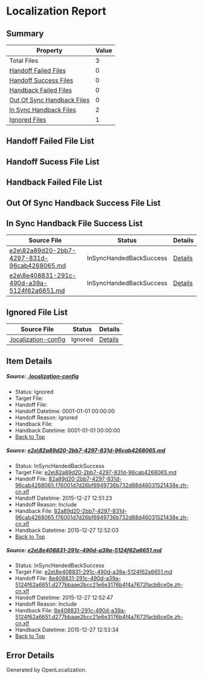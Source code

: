 # <a name='report-top'></a> Localization Report

## Summary
 Property | Value 
 -------- | ----- 
 Total Files | 3
[ Handoff Failed Files ](#handoff-failed-list)| 0
[ Handoff Success Files ](#handoff-success-list)| 0
[ Handback Failed Files ](#handback-failed-list)| 0
[ Out Of Sync Handback Files ](#outofsync-handback-success-list)| 0
[ In Sync Handback Files ](#insync-handback-success-list)| 2
[ Ignored Files ](#ignored-list)| 1

## <a name='handoff-failed-list'></a> Handoff Failed File List

## <a name='handoff-success-list'></a> Handoff Sucess File List

## <a name='handback-failed-list'></a> Handback Failed File List

## <a name='outofsync-handback-success-list'></a> Out Of Sync Handback Success File List

## <a name='insync-handback-success-list'></a> In Sync Handback File Success List
 Source File | Status | Details 
 ----------- | ------ | ------- 
 [e2e\82a89d20-2bb7-4297-831d-96cab4268065.md](https://github.com/OpenLocalizationTest/oltest/blob/472a68c68960c12fd70cf72e57f927bfa70b0f53/e2e/82a89d20-2bb7-4297-831d-96cab4268065.md) | InSyncHandedBackSuccess | [Details](#7fc743a45781b42712c130051e05b822a8769c4d1)
 [e2e\8e408831-291c-490d-a39a-5124f62a6651.md](https://github.com/OpenLocalizationTest/oltest/blob/1ad689a14e7d894efdeb9ed1344311e937dd2dc8/e2e/8e408831-291c-490d-a39a-5124f62a6651.md) | InSyncHandedBackSuccess | [Details](#de2bcf31ebdb9c9e28beb6c70c0038f256b03bb22)

## <a name='ignored-list'></a> Ignored File List
 Source File | Status | Details 
 ----------- | ------ | ------- 
 [.localization-config](https://github.com/OpenLocalizationTest/oltest/blob/1ad689a14e7d894efdeb9ed1344311e937dd2dc8/.localization-config) | Ignored | [Details](#1b1b1cababca9a843d46cac6cc08988e221902dd0)

## Item Details
##### <a name='1b1b1cababca9a843d46cac6cc08988e221902dd0'></a> Source: [.localization-config](https://github.com/OpenLocalizationTest/oltest/blob/1ad689a14e7d894efdeb9ed1344311e937dd2dc8/.localization-config)
* Status: Ignored
* Target File: 
* Handoff File: 
* Handoff Datetime: 0001-01-01 00:00:00
* Handoff Reason: Ignored
* Handback File: 
* Handback Datetime: 0001-01-01 00:00:00
* [Back to Top](#report-top)

##### <a name='7fc743a45781b42712c130051e05b822a8769c4d1'></a> Source: [e2e\82a89d20-2bb7-4297-831d-96cab4268065.md](https://github.com/OpenLocalizationTest/oltest/blob/472a68c68960c12fd70cf72e57f927bfa70b0f53/e2e/82a89d20-2bb7-4297-831d-96cab4268065.md)
* Status: InSyncHandedBackSuccess
* Target File: [e2e\82a89d20-2bb7-4297-831d-96cab4268065.md](https://github.com/OpenLocalizationTestOrg/oltest.zh-cn/blob/e7ff977c6689bbbc871c325bfe128d5c3b3212b0/e2e/82a89d20-2bb7-4297-831d-96cab4268065.md)
* Handoff File: [82a89d20-2bb7-4297-831d-96cab4268065.f76001d7d26bf6949736b732d88d46031521438e.zh-cn.xlf](https://github.com/OpenLocalizationTestOrg/olhandoff/blob/061f22e7580e52f84f5cb2d81a416806c234651d/ol-handoff/OpenLocalizationTestOrg/oltest.zh-cn/qimu/82a89d20-2bb7-4297-831d-96cab4268065.f76001d7d26bf6949736b732d88d46031521438e.zh-cn.xlf)
* Handoff Datetime: 2015-12-27 12:51:23
* Handoff Reason: Include
* Handback File: [82a89d20-2bb7-4297-831d-96cab4268065.f76001d7d26bf6949736b732d88d46031521438e.zh-cn.xlf](https://github.com/OpenLocalizationTestOrg/olhandback/blob/896ff6591d05e2c6be65c93f52991becbe915a2e/ol-handback/OpenLocalizationTestOrg/oltest.zh-cn/qimu/82a89d20-2bb7-4297-831d-96cab4268065.f76001d7d26bf6949736b732d88d46031521438e.zh-cn.xlf)
* Handback Datetime: 2015-12-27 12:52:03
* [Back to Top](#report-top)

##### <a name='de2bcf31ebdb9c9e28beb6c70c0038f256b03bb22'></a> Source: [e2e\8e408831-291c-490d-a39a-5124f62a6651.md](https://github.com/OpenLocalizationTest/oltest/blob/1ad689a14e7d894efdeb9ed1344311e937dd2dc8/e2e/8e408831-291c-490d-a39a-5124f62a6651.md)
* Status: InSyncHandedBackSuccess
* Target File: [e2e\8e408831-291c-490d-a39a-5124f62a6651.md](https://github.com/OpenLocalizationTestOrg/oltest.zh-cn/blob/d0700ca90cdc1a43a71aa869cbd23b69f742d93e/e2e/8e408831-291c-490d-a39a-5124f62a6651.md)
* Handoff File: [8e408831-291c-490d-a39a-5124f62a6651.d277bbaae2bcc21e6e3176b4f4a7672facb6ce0e.zh-cn.xlf](https://github.com/OpenLocalizationTestOrg/olhandoff/blob/11747c9cb5fd32c2721e361cec00ad015970d63c/ol-handoff/OpenLocalizationTestOrg/oltest.zh-cn/qimu/8e408831-291c-490d-a39a-5124f62a6651.d277bbaae2bcc21e6e3176b4f4a7672facb6ce0e.zh-cn.xlf)
* Handoff Datetime: 2015-12-27 12:52:47
* Handoff Reason: Include
* Handback File: [8e408831-291c-490d-a39a-5124f62a6651.d277bbaae2bcc21e6e3176b4f4a7672facb6ce0e.zh-cn.xlf](https://github.com/OpenLocalizationTestOrg/olhandback/blob/c886d399ce8324691debedbdca37f3eea35f8e71/ol-handback/OpenLocalizationTestOrg/oltest.zh-cn/qimu/8e408831-291c-490d-a39a-5124f62a6651.d277bbaae2bcc21e6e3176b4f4a7672facb6ce0e.zh-cn.xlf)
* Handback Datetime: 2015-12-27 12:53:34
* [Back to Top](#report-top)


## Error Details

Generated by OpenLocalization.
